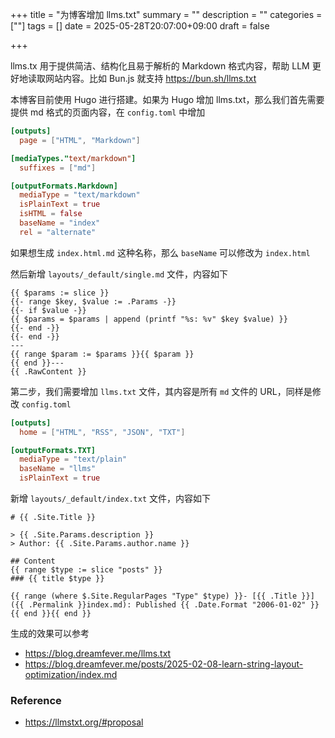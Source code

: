 +++
title = "为博客增加 llms.txt"
summary = ""
description = ""
categories = [""]
tags = []
date = 2025-05-28T20:07:00+09:00
draft = false

+++



llms.tx 用于提供简洁、结构化且易于解析的 Markdown 格式内容，帮助 LLM 更好地读取网站内容。比如 Bun.js 就支持 https://bun.sh/llms.txt



本博客目前使用 Hugo 进行搭建。如果为 Hugo 增加 llms.txt，那么我们首先需要提供 md 格式的页面内容，在 `config.toml` 中增加

```toml
[outputs]
  page = ["HTML", "Markdown"]

[mediaTypes."text/markdown"]
  suffixes = ["md"]

[outputFormats.Markdown]
  mediaType = "text/markdown"
  isPlainText = true
  isHTML = false
  baseName = "index"
  rel = "alternate"
```



如果想生成 `index.html.md` 这种名称，那么 `baseName` 可以修改为 `index.html`



然后新增 `layouts/_default/single.md` 文件，内容如下


```
{{ $params := slice }}
{{- range $key, $value := .Params -}}
{{- if $value -}}
{{ $params = $params | append (printf "%s: %v" $key $value) }}
{{- end -}}
{{- end -}}
---
{{ range $param := $params }}{{ $param }}
{{ end }}---
{{ .RawContent }}
```



第二步，我们需要增加 `llms.txt` 文件，其内容是所有 `md` 文件的 URL，同样是修改 `config.toml`

```toml
[outputs]
  home = ["HTML", "RSS", "JSON", "TXT"]

[outputFormats.TXT]
  mediaType = "text/plain"
  baseName = "llms"
  isPlainText = true
```



新增 `layouts/_default/index.txt` 文件，内容如下

```
# {{ .Site.Title }}

> {{ .Site.Params.description }}
> Author: {{ .Site.Params.author.name }}

## Content
{{ range $type := slice "posts" }}
### {{ title $type }}

{{ range (where $.Site.RegularPages "Type" $type) }}- [{{ .Title }}]({{ .Permalink }}index.md): Published {{ .Date.Format "2006-01-02" }}
{{ end }}{{ end }}
```





生成的效果可以参考

- https://blog.dreamfever.me/llms.txt
- https://blog.dreamfever.me/posts/2025-02-08-learn-string-layout-optimization/index.md



### Reference

- https://llmstxt.org/#proposal

